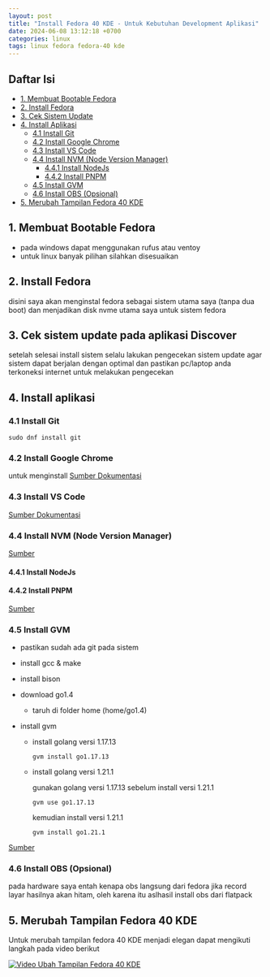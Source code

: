 ```yaml
---
layout: post
title: "Install Fedora 40 KDE - Untuk Kebutuhan Development Aplikasi"
date: 2024-06-08 13:12:18 +0700
categories: linux
tags: linux fedora fedora-40 kde
---
```


## Daftar Isi

- [1. Membuat Bootable Fedora](#1-membuat-bootable-fedora)
- [2. Install Fedora](#2-install-fedora)
- [3. Cek Sistem Update](#3-cek-sistem-update-pada-aplikasi-discover)
- [4. Install Aplikasi](#4-install-aplikasi)
  - [4.1 Install Git](#41-install-git)
  - [4.2 Install Google Chrome](#42-install-google-chrome)
  - [4.3 Install VS Code](#43-install-vs-code)
  - [4.4 Install NVM (Node Version Manager)](#44-install-nvm-node-version-manager)
    - [4.4.1 Install NodeJs](#441-install-nodejs)
    - [4.4.2 Install PNPM](#442-install-pnpm)
  - [4.5 Install GVM](#45-install-gvm)
  - [4.6 Install OBS (Opsional)](#46-install-obs-opsional)
- [5. Merubah Tampilan Fedora 40 KDE](#5-merubah-tampilan-fedora-40-kde)

## 1. Membuat Bootable Fedora

- pada windows dapat menggunakan rufus atau ventoy
- untuk linux banyak pilihan silahkan disesuaikan

## 2. Install Fedora

disini saya akan menginstal fedora sebagai sistem utama saya (tanpa dua boot) dan menjadikan disk nvme utama saya untuk sistem fedora

## 3. Cek sistem update pada aplikasi Discover

setelah selesai install sistem selalu lakukan pengecekan sistem update agar sistem dapat berjalan dengan optimal dan pastikan pc/laptop anda terkoneksi internet untuk melakukan pengecekan

## 4. Install aplikasi

### 4.1 Install Git

`sudo dnf install git`

### 4.2 Install Google Chrome

untuk menginstall
[Sumber Dokumentasi](https://docs.fedoraproject.org/en-US/quick-docs/installing-chromium-or-google-chrome-browsers/#_installing_chrome_using_terminal)

### 4.3 Install VS Code

[Sumber Dokumentasi](https://code.visualstudio.com/docs/setup/linux#_rhel-fedora-and-centos-based-distributions)

### 4.4 Install NVM (Node Version Manager)

[Sumber](https://github.com/nvm-sh/nvm?tab=readme-ov-file#installing-and-updating)

#### 4.4.1 Install NodeJs

#### 4.4.2 Install PNPM

[Sumber](https://pnpm.io/installation#using-npm)

### 4.5 Install GVM

- pastikan sudah ada git pada sistem
- install gcc & make
- install bison
- download go1.4
  - taruh di folder home (home/go1.4)
- install gvm

  - install golang versi 1.17.13

    `gvm install go1.17.13`

  - install golang versi 1.21.1

    gunakan golang versi 1.17.13 sebelum install versi 1.21.1

    `gvm use go1.17.13`

    kemudian install versi 1.21.1

    `gvm install go1.21.1`

[Sumber](https://github.com/moovweb/gvm)

### 4.6 Install OBS (Opsional)

pada hardware saya entah kenapa obs langsung dari fedora jika record layar hasilnya akan hitam, oleh karena itu aslhasil install obs dari flatpack

## 5. Merubah Tampilan Fedora 40 KDE

Untuk merubah tampilan fedora 40 KDE menjadi elegan dapat mengikuti langkah pada video berikut

[![Video Ubah Tampilan Fedora 40 KDE](https://img.youtube.com/vi/cQr3aU7It7s/0.jpg)](https://www.youtube.com/watch?v=cQr3aU7It7s)
